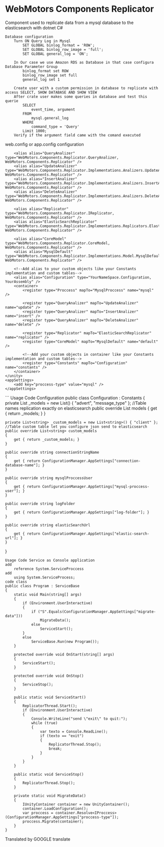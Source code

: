 ﻿# WebMotors Components Replicator
Component used to replicate data from a mysql database to the elasticsearch with dotnet C#
```
Database configuration
	Turn ON Query Log in Mysql
		SET GLOBAL binlog_format = 'ROW';
		SET GLOBAL binlog_row_image = 'full';
		SET GLOBAL general_log = 'ON';

	In Our case we use Amazon RDS as Database in that case configura Database Parameter Group
		binlog_format set ROW
		binlog_row_image set full
		general_log set 1

	Create user with a custom permission in database to replicate with access SELECT, SHOW DATABASE AND SHOW VIEW
	After crate user makes some queries in database and test this querie
		SELECT
			event_time, argument
		FROM 
			mysql.general_log 
		WHERE 
			command_type = 'Query' 
		Limit 1000;
	Verify if the argument field came with the comand executed
```
web.config or app.config configuration
<?xml version="1.0" encoding="utf-8"?>
<configuration>
	<configSections>
		<section name="unity" type="Microsoft.Practices.Unity.Configuration.UnityConfigurationSection, Microsoft.Practices.Unity.Configuration" />
	</configSections>
	<connectionStrings>
		<add name="mysql:replicator" connectionString="your connection string;" providerName="MySql.Data.MySqlClient" />
	</connectionStrings>
	<unity xmlns="http://schemas.microsoft.com/practices/2010/unity">
		<alias alias="Constants" type="WebMotors.Components.Replicator.Constants, WebMotors.Components.Replicator" />
		<alias alias="Proccess" type="WebMotors.Components.Replicator.IProccess, WebMotors.Components.Replicator" />
		<alias alias="MysqlProccess" type="WebMotors.Components.Replicator.Implementations.Proccess.MysqlProccess, WebMotors.Components.Replicator" />

		<alias alias="QueryAnalizer" type="WebMotors.Components.Replicator.QueryAnalizer, WebMotors.Components.Replicator" />
		<alias alias="UpdateAnalizer" type="WebMotors.Components.Replicator.Implementations.Analizers.UpdateAnalizer, WebMotors.Components.Replicator" />
		<alias alias="InsertAnalizer" type="WebMotors.Components.Replicator.Implementations.Analizers.InsertAnalizer, WebMotors.Components.Replicator" />
		<alias alias="DeleteAnalizer" type="WebMotors.Components.Replicator.Implementations.Analizers.DeleteAnalizer, WebMotors.Components.Replicator" />

		<alias alias="Replicator" type="WebMotors.Components.Replicator.IReplicator, WebMotors.Components.Replicator" />
		<alias alias="ElasticSearchReplicator" type="WebMotors.Components.Replicator.Implementations.Replicators.ElasticSearch, WebMotors.Components.Replicator" />

		<alias alias="CoreModel" type="WebMotors.Components.Replicator.CoreModel, WebMotors.Components.Replicator" />
		<alias alias="MysqlDefault" type="WebMotors.Components.Replicator.Implementations.Model.MysqlDefault, WebMotors.Components.Replicator" />
		
		<!--Add alias to your custom objects like your Constants implementation and custom tables-->
		<alias alias="Configuration" type="YourNameSpace.Configuration, YourAssembly" />
		<container>
			<register type="Proccess" mapTo="MysqlProccess" name="mysql" />

			<register type="QueryAnalizer" mapTo="UpdateAnalizer" name="update" />
			<register type="QueryAnalizer" mapTo="InsertAnalizer" name="insert" />
			<register type="QueryAnalizer" mapTo="DeleteAnalizer" name="delete" />

			<register type="Replicator" mapTo="ElasticSearchReplicator" name="replicator" />
			<register type="CoreModel" mapTo="MysqlDefault" name="default" />

			<!--Add your custom objects in container like your Constants implementation and custom tables-->
			<register type="Constants" mapTo="Configuration" name="constants" />
		</container>
	</unity>
	<appSettings>
		<add key="proccess-type" value="mysql" />
	</appSettings>
</configuration>
```
Usage Code Configuration
public class Configuration : Constants
{
	private List<string> _models = new List<string>() { "advert", "message_type" }; //Table names replication exactly on elasticsearch
	public override List<string> models
	{
		get { return _models; }
	}

	private List<string> _custom_models = new List<string>() { "client" }; //Table custom table let you configure json send to elasticsearch
	public override List<string> custom_models
	{
		get { return _custom_models; }
	}

	public override string connectionStringName
	{
		get { return ConfigurationManager.AppSettings["connection-database-name"]; }
	}

	public override string mysqlProccessUser
	{
		get { return ConfigurationManager.AppSettings["mysql-proccess-user"]; }
	}

	public override string logFolder
	{
		get { return ConfigurationManager.AppSettings["log-folder"]; }
	}

	public override string elasticSearchUrl
	{
		get { return ConfigurationManager.AppSettings["elastic-search-url"]; }
	}
}
```
Usage Code Service as Console application
add 
	reference System.ServiceProccess
add
	using System.ServiceProcess;
code class
public class Program : ServiceBase
{
	static void Main(string[] args)
	{
		if (Environment.UserInteractive)
		{
			if ("S".Equals(ConfigurationManager.AppSettings["migrate-data"]))
				MigrateData();
			else
				ServiceStart();
		}
		else
			ServiceBase.Run(new Program());
	}

	protected override void OnStart(string[] args)
	{
		ServiceStart();
	}

	protected override void OnStop()
	{
		ServiceStop();
	}

	public static void ServiceStart()
	{
		ReplicatorThread.Start();
		if (Environment.UserInteractive)
		{
			Console.WriteLine("send \"exit\" to quit:");
			while (true)
			{
				var texto = Console.ReadLine();
				if (texto == "exit")
				{
					ReplicatorThread.Stop();
					break;
				}
			}
		}
	}

	public static void ServiceStop()
	{
		ReplicatorThread.Stop();
	}

	private static void MigrateData()
	{
		IUnityContainer container = new UnityContainer();
		container.LoadConfiguration();
		var proccess = container.Resolve<IProccess>(ConfigurationManager.AppSettings["proccess-type"]);
		proccess.Migrate(container);
	}
}
```
Translated by GOOGLE translate